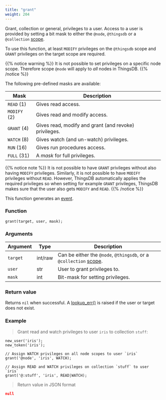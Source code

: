 ```yaml
---
title: "grant"
weight: 204
---
```


Grant, collection or general, privileges to a user. Access to a user is provided by setting
a bit mask to either the `@node`, `@thingsdb` or a `@collection`  [scope](../../overview/scopes).

To use this function, at least `MODIFY` privileges on the `@thingsdb` scope and `GRANT` privileges on the target scope are required.

{{% notice warning %}}
It is not possible to set privileges on a specific node scope. Therefore scope `@node` will apply to *all* nodes in ThingsDB.
{{% /notice %}}

The following pre-defined masks are available:

Mask         | Description
------------ | -----------
`READ` (1)   | Gives read access.
`MODIFY` (2) | Gives read and modify access.
`GRANT` (4)  | Gives read, modify and grant (and revoke) privileges.
`WATCH` (8)  | Gives watch (and un-watch) privileges.
`RUN` (16)   | Gives run procedures access.
`FULL` (31)  | A *mask* for full privileges.

{{% notice note %}}
It is not possible to have `GRANT` privileges without also having `MODIFY` privileges.
Similarly, it is not possible to have `MODIFY` privileges without `READ`. However, ThingsDB
automatically applies the required privileges so when setting for example `GRANT` privileges, ThingsDB
makes sure that the user also gets `MODIFY` and `READ`.
{{% /notice %}}

This function generates an [event](../../overview/events).

### Function

`grant(target, user, mask);`

### Arguments

Argument | Type | Description
-------- | ---- | -----------
`target` | int/raw | Can be either the `@node`, `@thingsdb`, or a `@collection` [scope](../../overview/scopes).
`user` | str | User to grant privileges to.
`mask` | int | Bit-mask for setting privileges.

### Return value

Returns `nil` when successful. A [lookup_err()](../../errors/lookup_err) is raised if the user or target
does not exist.

### Example

> Grant read and watch privileges to user `iris` to collection `stuff`:

```thingsdb,json_response,@t
new_user('iris');
new_token('iris');

// Assign WATCH privileges on all node scopes to user `iris`
grant('@node', 'iris', WATCH);

// Assign READ and WATCH privileges on collection `stuff` to user `iris`
grant('@:stuff', 'iris', READ|WATCH);
```

> Return value in JSON format

```json
null
```
